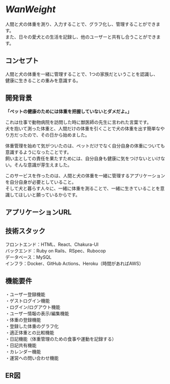 # *WanWeight*
人間と犬の体重を測り、入力することで、グラフ化し、管理することができます。<br>
また、日々の愛犬との生活を記録し、他のユーザーと共有し合うことができます。
<br>

## コンセプト
人間と犬の体重を一緒に管理することで、1つの家族だということを認識し、<br>
健康に生きることの重みを意識する。

## 開発背景
**「ペットの健康のためには体重を把握していないとダメだよ。」**<br>

これは仕事で動物病院を訪問した時に獣医師の先生に言われた言葉です。<br>
犬を抱いて測った体重と、人間だけの体重を引くことで犬の体重を出す簡単なやり方だったので、その日から始めました。

体重管理を始めて気がついたのは、ペットだけでなく自分自身の体重についても意識するようになったことです。<br>
飼い主としての責任を果たすためには、自分自身も健康に気をつけないといけない。そんな意識が芽生えました。

このサービスを作ったのは、人間と犬の体重を一緒に管理するアプリケーションを自分自身が必要としていること。<br>
そして犬と暮らす人々に、一緒に体重を測ることで、一緒に生きていることを意識してほしいと願っているからです。

## アプリケーションURL

## 技術スタック
フロントエンド：HTML、React、Chakura-UI<br>
バックエンド：Ruby on Rails、RSpec、Rubocop<br>
データベース：MySQL<br>
インフラ：Docker、GitHub Actions、Heroku（時間があればAWS）

## 機能要件
・ユーザー登録機能<br>
・ゲストログイン機能<br>
・ログイン/ログアウト機能<br>
・ユーザー情報の表示/編集機能<br>
・体重の登録機能<br>
・登録した体重のグラフ化<br>
・適正体重との比較機能<br>
・日記機能（体重管理のための食事や運動を記録する）<br>
・日記共有機能<br>
・カレンダー機能<br>
・運営への問い合わせ機能<br>

## ER図
